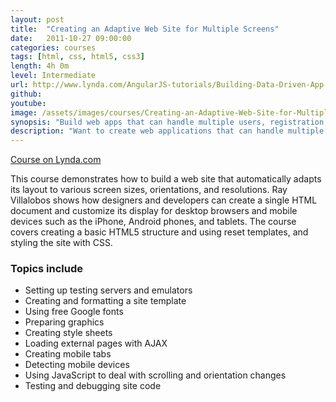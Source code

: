 ```yaml
---
layout: post
title:  "Creating an Adaptive Web Site for Multiple Screens"
date:   2011-10-27 09:00:00
categories: courses
tags: [html, css, html5, css3]
length: 4h 0m
level: Intermediate
url: http://www.lynda.com/AngularJS-tutorials/Building-Data-Driven-App-AngularJS/174237-2.html
github: 
youtube: 
image: /assets/images/courses/Creating-an-Adaptive-Web-Site-for-Multiple-Screens_thumb.jpg
synopsis: "Build web apps that can handle multiple users, registration, and real-time data, with AngularJS."
description: "Want to create web applications that can handle multiple users, registration, and real-time data? With these AngularJS tutorials, you'll be quickly building apps with advanced features like these. Ray Villalobos starts the course with a Git, Node.js, and GitHub setup that will get you off on the right foot. Next, learn how to create your first controller, connect a Firebase database, and read, push, and delete data from that database. Ray then shows you how to set up user registration with Firebase's simpleLogin service, so you can log users in and out and pass registration data back and forth from the app. With a few finishing touches, like custom directives, your Angular app will be ready to publish."
---
```


[Course on Lynda.com](http://www.lynda.com/HTML-tutorials/Creating-an-Adaptive-Web-Site-for-Multiple-Screens/85083-2.html)

This course demonstrates how to build a web site that automatically adapts its layout to various screen sizes, orientations, and resolutions. Ray Villalobos shows how designers and developers can create a single HTML document and customize its display for desktop browsers and mobile devices such as the iPhone, Android phones, and tablets. The course covers creating a basic HTML5 structure and using reset templates, and styling the site with CSS.

### Topics include

- Setting up testing servers and emulators
- Creating and formatting a site template
- Using free Google fonts
- Preparing graphics
- Creating style sheets
- Loading external pages with AJAX
- Creating mobile tabs
- Detecting mobile devices
- Using JavaScript to deal with scrolling and orientation changes
- Testing and debugging site code